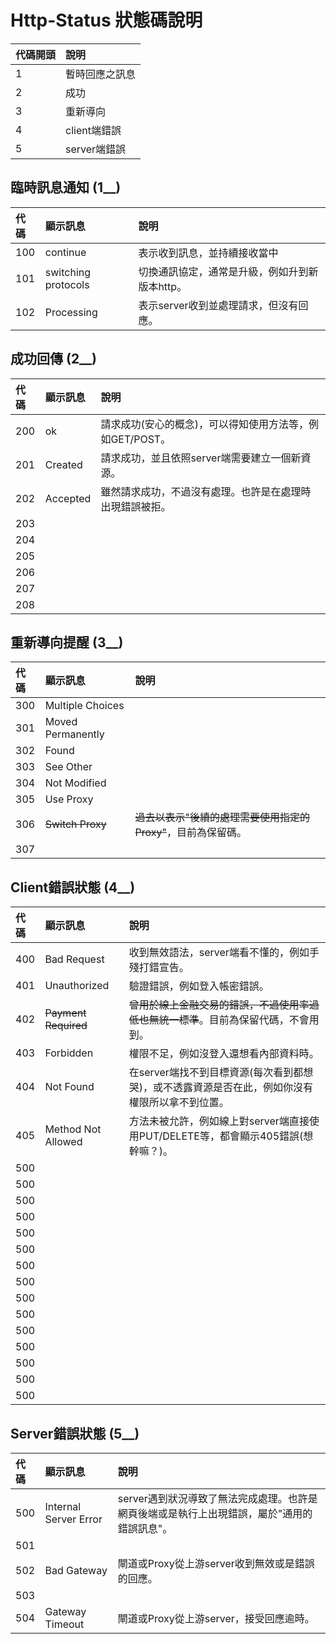 # Http-Status 狀態碼說明


|代碼開頭|說明|
|:---|:---|
|1|暫時回應之訊息|
|2|成功|
|3|重新導向|
|4|client端錯誤|
|5|server端錯誤|

## 臨時訊息通知 (1__)

|代碼|顯示訊息|說明|
|:---|:---|:---|
|100|continue|表示收到訊息，並持續接收當中|
|101|switching protocols|切換通訊協定，通常是升級，例如升到新版本http。|
|102|Processing|表示server收到並處理請求，但沒有回應。|

## 成功回傳 (2__)

|代碼|顯示訊息|說明|
|:---|:---|:---|
|200|ok|請求成功(安心的概念)，可以得知使用方法等，例如GET/POST。|
|201|Created|請求成功，並且依照server端需要建立一個新資源。|
|202|Accepted|雖然請求成功，不過沒有處理。也許是在處理時出現錯誤被拒。|
|203|||
|204|||
|205|||
|206|||
|207|||
|208|||

## 重新導向提醒 (3__)

|代碼|顯示訊息|說明|
|:---|:---|:---|
|300|Multiple Choices||
|301|Moved Permanently||
|302|Found||
|303|See Other||
|304|Not Modified||
|305|Use Proxy||
|306|~~Switch Proxy~~|~~過去以表示"後續的處理需要使用指定的Proxy"~~，目前為保留碼。|
|307|||

## Client錯誤狀態 (4__)

|代碼|顯示訊息|說明|
|:---|:---|:---|
|400|Bad Request|收到無效語法，server端看不懂的，例如手殘打錯宣告。|
|401|Unauthorized|驗證錯誤，例如登入帳密錯誤。|
|402|~~Payment Required~~|~~曾用於線上金融交易的錯誤，不過使用率過低也無統一標準~~。目前為保留代碼，不會用到。|
|403|Forbidden|權限不足，例如沒登入還想看內部資料時。|
|404|Not Found|在server端找不到目標資源(每次看到都想哭)，或不透露資源是否在此，例如你沒有權限所以拿不到位置。|
|405|Method Not Allowed|方法未被允許，例如線上對server端直接使用PUT/DELETE等，都會顯示405錯誤(想幹嘛？)。|
|500|||
|500|||
|500|||
|500|||
|500|||
|500|||
|500|||
|500|||
|500|||
|500|||
|500|||
|500|||
|500|||
|500|||
|500|||

## Server錯誤狀態 (5__)

|代碼|顯示訊息|說明|
|:---|:---|:---|
|500|Internal Server Error|server遇到狀況導致了無法完成處理。也許是網頁後端或是執行上出現錯誤，屬於"通用的錯誤訊息"。|
|501|||
|502|Bad Gateway|閘道或Proxy從上游server收到無效或是錯誤的回應。|
|503|||
|504|Gateway Timeout|閘道或Proxy從上游server，接受回應逾時。|
